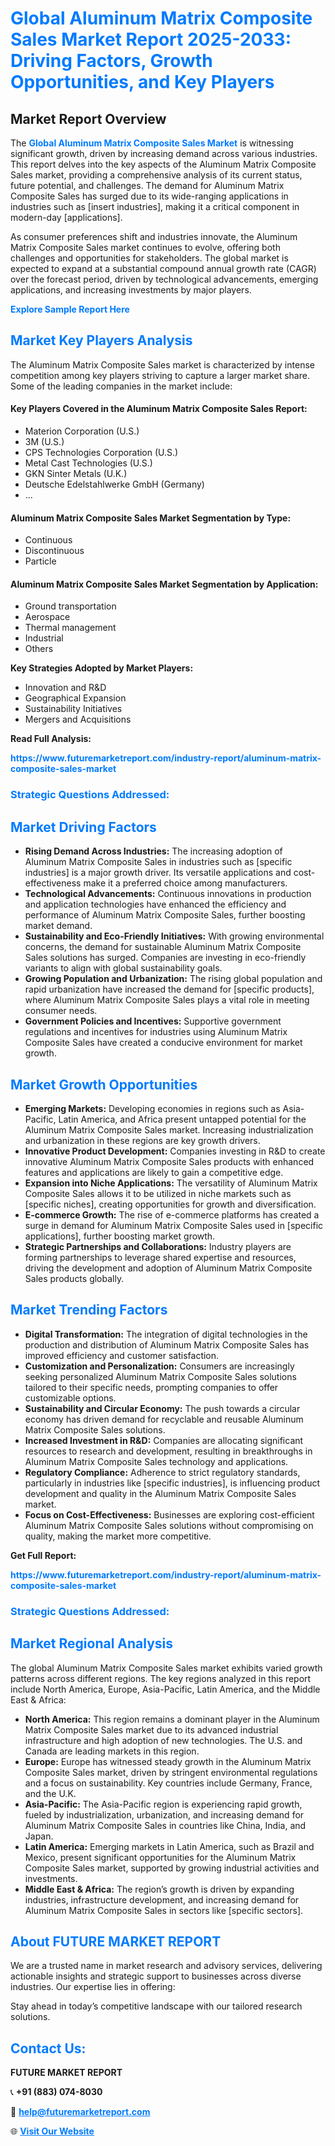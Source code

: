<h1 style="color: #007BFF;">Global Aluminum Matrix Composite Sales Market Report 2025-2033: Driving Factors, Growth Opportunities, and Key Players</h1>

<section id="overview">
<h2>Market Report Overview</h2>
<p>The <a href="https://www.futuremarketreport.com/industry-report/aluminum-matrix-composite-sales-market" style="color: #007BFF; text-decoration: none;"><strong>Global Aluminum Matrix Composite Sales Market</strong></a> is witnessing significant growth, driven by increasing demand across various industries. This report delves into the key aspects of the Aluminum Matrix Composite Sales market, providing a comprehensive analysis of its current status, future potential, and challenges. The demand for Aluminum Matrix Composite Sales has surged due to its wide-ranging applications in industries such as [insert industries], making it a critical component in modern-day [applications].</p>
<p>As consumer preferences shift and industries innovate, the Aluminum Matrix Composite Sales market continues to evolve, offering both challenges and opportunities for stakeholders. The global market is expected to expand at a substantial compound annual growth rate (CAGR) over the forecast period, driven by technological advancements, emerging applications, and increasing investments by major players.</p>
</section>

<section id="overview">
<p><a href="https://www.futuremarketreport.com/request-sample/reportId=103325" style="color: #007BFF; text-decoration: none;"><strong>Explore Sample Report Here</strong></a></p>
</section>

<section id="key-players">
<h2 style="color: #007BFF;">Market Key Players Analysis</h2>
<p>The Aluminum Matrix Composite Sales market is characterized by intense competition among key players striving to capture a larger market share. Some of the leading companies in the market include:</p>
<h4>Key Players Covered in the Aluminum Matrix Composite Sales Report:</h4>
<ul><li>Materion Corporation (U.S.)</li><li>3M (U.S.)</li><li>CPS Technologies Corporation (U.S.)</li><li>Metal Cast Technologies (U.S.)</li><li>GKN Sinter Metals (U.K.)</li><li>Deutsche Edelstahlwerke GmbH (Germany)</li><li>...</li></ul>
<h4>Aluminum Matrix Composite Sales Market Segmentation by Type:</h4>
<ul><li>Continuous</li><li>Discontinuous</li><li>Particle</li></ul>

<h4>Aluminum Matrix Composite Sales Market Segmentation by Application:</h4>
<ul><li>Ground transportation</li><li>Aerospace</li><li>Thermal management</li><li>Industrial</li><li>Others</li></ul>
<p><strong>Key Strategies Adopted by Market Players:</strong></p>
<ul>
<li>Innovation and R&D</li>
<li>Geographical Expansion</li>
<li>Sustainability Initiatives</li>
<li>Mergers and Acquisitions</li>
</ul>
</section>

<section>
<p><strong>Read Full Analysis: </strong></p><a href="https://www.futuremarketreport.com/industry-report/aluminum-matrix-composite-sales-market" style="color: #007BFF; text-decoration: none;"><strong>https://www.futuremarketreport.com/industry-report/aluminum-matrix-composite-sales-market</strong></a>
<h3 style="color: #007BFF;">Strategic Questions Addressed:</h3>
</section>

<section id="driving-factors">
<h2 style="color: #007BFF;">Market Driving Factors</h2>
<ul>
<li><strong>Rising Demand Across Industries:</strong> The increasing adoption of Aluminum Matrix Composite Sales in industries such as [specific industries] is a major growth driver. Its versatile applications and cost-effectiveness make it a preferred choice among manufacturers.</li>
<li><strong>Technological Advancements:</strong> Continuous innovations in production and application technologies have enhanced the efficiency and performance of Aluminum Matrix Composite Sales, further boosting market demand.</li>
<li><strong>Sustainability and Eco-Friendly Initiatives:</strong> With growing environmental concerns, the demand for sustainable Aluminum Matrix Composite Sales solutions has surged. Companies are investing in eco-friendly variants to align with global sustainability goals.</li>
<li><strong>Growing Population and Urbanization:</strong> The rising global population and rapid urbanization have increased the demand for [specific products], where Aluminum Matrix Composite Sales plays a vital role in meeting consumer needs.</li>
<li><strong>Government Policies and Incentives:</strong> Supportive government regulations and incentives for industries using Aluminum Matrix Composite Sales have created a conducive environment for market growth.</li>
</ul>
</section>

<section id="growth-opportunities">
<h2 style="color: #007BFF;">Market Growth Opportunities</h2>
<ul>
<li><strong>Emerging Markets:</strong> Developing economies in regions such as Asia-Pacific, Latin America, and Africa present untapped potential for the Aluminum Matrix Composite Sales market. Increasing industrialization and urbanization in these regions are key growth drivers.</li>
<li><strong>Innovative Product Development:</strong> Companies investing in R&D to create innovative Aluminum Matrix Composite Sales products with enhanced features and applications are likely to gain a competitive edge.</li>
<li><strong>Expansion into Niche Applications:</strong> The versatility of Aluminum Matrix Composite Sales allows it to be utilized in niche markets such as [specific niches], creating opportunities for growth and diversification.</li>
<li><strong>E-commerce Growth:</strong> The rise of e-commerce platforms has created a surge in demand for Aluminum Matrix Composite Sales used in [specific applications], further boosting market growth.</li>
<li><strong>Strategic Partnerships and Collaborations:</strong> Industry players are forming partnerships to leverage shared expertise and resources, driving the development and adoption of Aluminum Matrix Composite Sales products globally.</li>
</ul>
</section>

<section id="trending-factors">
<h2 style="color: #007BFF;">Market Trending Factors</h2>
<ul>
<li><strong>Digital Transformation:</strong> The integration of digital technologies in the production and distribution of Aluminum Matrix Composite Sales has improved efficiency and customer satisfaction.</li>
<li><strong>Customization and Personalization:</strong> Consumers are increasingly seeking personalized Aluminum Matrix Composite Sales solutions tailored to their specific needs, prompting companies to offer customizable options.</li>
<li><strong>Sustainability and Circular Economy:</strong> The push towards a circular economy has driven demand for recyclable and reusable Aluminum Matrix Composite Sales solutions.</li>
<li><strong>Increased Investment in R&D:</strong> Companies are allocating significant resources to research and development, resulting in breakthroughs in Aluminum Matrix Composite Sales technology and applications.</li>
<li><strong>Regulatory Compliance:</strong> Adherence to strict regulatory standards, particularly in industries like [specific industries], is influencing product development and quality in the Aluminum Matrix Composite Sales market.</li>
<li><strong>Focus on Cost-Effectiveness:</strong> Businesses are exploring cost-efficient Aluminum Matrix Composite Sales solutions without compromising on quality, making the market more competitive.</li>
</ul>
</section>

<section>
<p><strong>Get Full Report: </strong></p><a href="https://www.futuremarketreport.com/industry-report/aluminum-matrix-composite-sales-market" style="color: #007BFF; text-decoration: none;"><strong>https://www.futuremarketreport.com/industry-report/aluminum-matrix-composite-sales-market</strong></a>
<h3 style="color: #007BFF;">Strategic Questions Addressed:</h3>
</section>


<section id="regional-analysis">
<h2 style="color: #007BFF;">Market Regional Analysis</h2>
<p>The global Aluminum Matrix Composite Sales market exhibits varied growth patterns across different regions. The key regions analyzed in this report include North America, Europe, Asia-Pacific, Latin America, and the Middle East & Africa:</p>
<ul>
<li><strong>North America:</strong> This region remains a dominant player in the Aluminum Matrix Composite Sales market due to its advanced industrial infrastructure and high adoption of new technologies. The U.S. and Canada are leading markets in this region.</li>
<li><strong>Europe:</strong> Europe has witnessed steady growth in the Aluminum Matrix Composite Sales market, driven by stringent environmental regulations and a focus on sustainability. Key countries include Germany, France, and the U.K.</li>
<li><strong>Asia-Pacific:</strong> The Asia-Pacific region is experiencing rapid growth, fueled by industrialization, urbanization, and increasing demand for Aluminum Matrix Composite Sales in countries like China, India, and Japan.</li>
<li><strong>Latin America:</strong> Emerging markets in Latin America, such as Brazil and Mexico, present significant opportunities for the Aluminum Matrix Composite Sales market, supported by growing industrial activities and investments.</li>
<li><strong>Middle East & Africa:</strong> The region’s growth is driven by expanding industries, infrastructure development, and increasing demand for Aluminum Matrix Composite Sales in sectors like [specific sectors].</li>
</ul>
</section>

<footer>
<h2 style="color: #007BFF;">About FUTURE MARKET REPORT</h2>
<p>We are a trusted name in market research and advisory services, delivering actionable insights and strategic support to businesses across diverse industries. Our expertise lies in offering:</p>

<p>Stay ahead in today’s competitive landscape with our tailored research solutions.</p>

<h2 style="color: #007BFF;">Contact Us:</h2>
<p><strong>FUTURE MARKET REPORT</strong></p>
<p>📞 <strong>+91 (883) 074-8030</strong></p>
<p>📧 <strong><a href="mailto:help@futuremarketreport.com" style="color: #007BFF;">help@futuremarketreport.com</a></strong></p>
<p>🌐 <strong><a href="https://www.futuremarketreport.com/" style="color: #007BFF;">Visit Our Website</a></strong></p>
</footer>